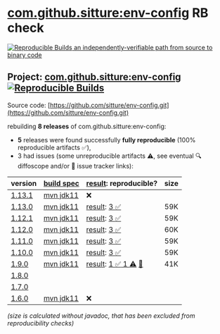 [com.github.sitture:env-config](https://central.sonatype.com/artifact/com.github.sitture/env-config/versions) RB check
=======

[![Reproducible Builds](https://reproducible-builds.org/images/logos/rb.svg) an independently-verifiable path from source to binary code](https://reproducible-builds.org/)

## Project: [com.github.sitture:env-config](https://central.sonatype.com/artifact/com.github.sitture/env-config/versions) [![Reproducible Builds](https://img.shields.io/endpoint?url=https://raw.githubusercontent.com/jvm-repo-rebuild/reproducible-central/master/content/com/github/sitture/env-config/badge.json)](https://github.com/jvm-repo-rebuild/reproducible-central/blob/master/content/com/github/sitture/env-config/README.md)

Source code: [https://github.com/sitture/env-config.git](https://github.com/sitture/env-config.git)

rebuilding **8 releases** of com.github.sitture:env-config:
- **5** releases were found successfully **fully reproducible** (100% reproducible artifacts :white_check_mark:),
- 3 had issues (some unreproducible artifacts :warning:, see eventual :mag: diffoscope and/or :memo: issue tracker links):

| version | [build spec](/BUILDSPEC.md) | [result](https://reproducible-builds.org/docs/jvm/): reproducible? | size |
| -- | --------- | ------ | -- |
| [1.13.1](https://central.sonatype.com/artifact/com.github.sitture/env-config/1.13.1/pom) | [mvn jdk11](env-config-1.13.1.buildspec) | :x: | |
| [1.13.0](https://central.sonatype.com/artifact/com.github.sitture/env-config/1.13.0/pom) | [mvn jdk11](env-config-1.13.0.buildspec) | [result](env-config-1.13.0.buildinfo): [3 :white_check_mark: ](env-config-1.13.0.buildcompare) | 59K |
| [1.12.1](https://central.sonatype.com/artifact/com.github.sitture/env-config/1.12.1/pom) | [mvn jdk11](env-config-1.12.1.buildspec) | [result](env-config-1.12.1.buildinfo): [3 :white_check_mark: ](env-config-1.12.1.buildcompare) | 59K |
| [1.12.0](https://central.sonatype.com/artifact/com.github.sitture/env-config/1.12.0/pom) | [mvn jdk11](env-config-1.12.0.buildspec) | [result](env-config-1.12.0.buildinfo): [3 :white_check_mark: ](env-config-1.12.0.buildcompare) | 60K |
| [1.11.0](https://central.sonatype.com/artifact/com.github.sitture/env-config/1.11.0/pom) | [mvn jdk11](env-config-1.11.0.buildspec) | [result](env-config-1.11.0.buildinfo): [3 :white_check_mark: ](env-config-1.11.0.buildcompare) | 59K |
| [1.10.0](https://central.sonatype.com/artifact/com.github.sitture/env-config/1.10.0/pom) | [mvn jdk11](env-config-1.10.0.buildspec) | [result](env-config-1.10.0.buildinfo): [3 :white_check_mark: ](env-config-1.10.0.buildcompare) | 59K |
| [1.9.0](https://central.sonatype.com/artifact/com.github.sitture/env-config/1.9.0/pom) | [mvn jdk11](env-config-1.9.0.buildspec) | [result](env-config-1.9.0.buildinfo): [1 :white_check_mark:  1 :warning:](env-config-1.9.0.buildcompare) [:memo:](https://github.com/sitture/env-config/pull/226) | 41K |
| [1.8.0](https://central.sonatype.com/artifact/com.github.sitture/env-config/1.8.0/pom) | | | |
| [1.7.0](https://central.sonatype.com/artifact/com.github.sitture/env-config/1.7.0/pom) | | | |
| [1.6.0](https://central.sonatype.com/artifact/com.github.sitture/env-config/1.6.0/pom) | [mvn jdk11](env-config-1.6.0.buildspec) | :x: | |

<i>(size is calculated without javadoc, that has been excluded from reproducibility checks)</i>
